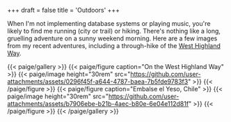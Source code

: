 +++
draft = false
title = 'Outdoors'
+++

When I'm not implementing database systems or playing music, you're likely to find me
running (city or trail) or hiking. There's nothing like a long, gruelling adventure on a
sunny weekend morning. Here are a few images from my recent adventures, including a
through-hike of the <a href="https://www.westhighlandway.org/">West Highland Way</a>.

{{< paige/gallery >}}
{{< paige/figure caption="On the West Highland Way" >}}
{{< paige/image height="30rem" src="https://github.com/user-attachments/assets/0296f45f-a644-4787-baea-7b5fde9783f3" >}}
{{< /paige/figure >}}
{{< paige/figure caption="Embalse el Yeso, Chile" >}}
{{< paige/image height="30rem" src="https://github.com/user-attachments/assets/b7906ebe-b21b-4aec-b80e-6e04e112d81f" >}}
{{< /paige/figure >}}
{{< /paige/gallery >}}